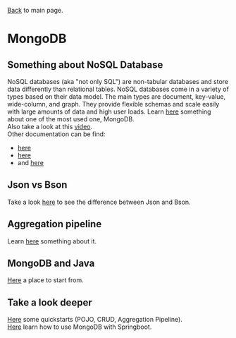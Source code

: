 [Back](../README.md) to main page.

# MongoDB

## Something about NoSQL Database
NoSQL databases (aka "not only SQL") are non-tabular databases and store data differently than relational tables. NoSQL databases come in a variety of types based on their data model. The main types are document, key-value, wide-column, and graph. They provide flexible schemas and scale easily with large amounts of data and high user loads.
Learn [here](https://www.mongodb.com/nosql-explained) something about one of the most used one, MongoDB. <br/>
Also take a look at this [video](https://www.youtube.com/watch?v=pWbMrx5rVBE). <br/>
Other documentation can be find: 
- [here](https://www.tutorialspoint.com/mongodb/index.htm)
- [here](https://www.javatpoint.com/mongodb-tutorial)
- and [here](https://www.tutorialspoint.com/mongodb/mongodb_tutorial.pdf)

## Json vs Bson
Take a look [here](https://www.mongodb.com/json-and-bson) to see the difference between Json and Bson. 

## Aggregation pipeline
Learn [here](https://www.mongodb.com/docs/manual/core/aggregation-pipeline/) something about it. 

## MongoDB and Java
[Here](https://www.mongodb.com/docs/drivers/java-drivers/) a place to start from. <br/>

## Take a look deeper
[Here](https://www.mongodb.com/developer/languages/java/quickstarts/) some quickstarts (POJO, CRUD, Aggregation Pipeline). <br/>
[Here](https://www.mongodb.com/compatibility/spring-boot) learn how to use MongoDB with Springboot.
